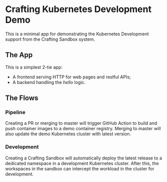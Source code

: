 # Crafting Kubernetes Development Demo

This is a minimal app for demonstrating the Kubernetes Development support
from the Crafting Sandbox system.

## The App

This is a simplest 2-tie app:

- A frontend serving HTTP for web pages and restful APIs;
- A backend handling the _hello_ logic.

## The Flows

### Pipeline

Creating a PR or merging to master will trigger GitHub Action to build and
push container images to a demo container registry.
Merging to master will also update the demo Kubernetes cluster with latest
version.

### Development

Creating a Crafting Sandbox will automatically deploy the latest release to
a dedicated namespace in a development Kubernetes cluster.
After this, the workspaces in the sandbox can intercept the workload in the
cluster for development.
